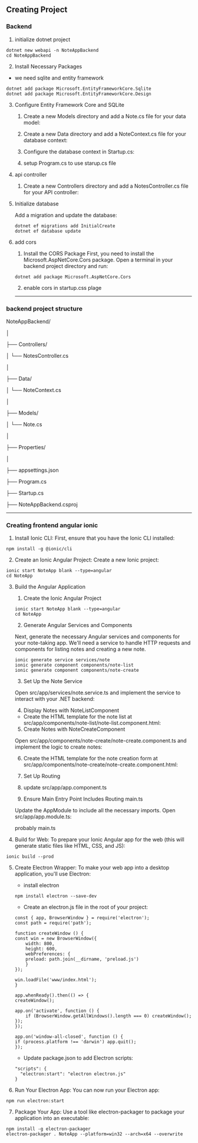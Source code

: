 ## Creating Project
### Backend

1. initialize dotnet project
```
dotnet new webapi -n NoteAppBackend
cd NoteAppBackend
```

2. Install Necessary Packages
- we need sqlite and entity framework
```
dotnet add package Microsoft.EntityFrameworkCore.Sqlite
dotnet add package Microsoft.EntityFrameworkCore.Design
```

3. Configure Entity Framework Core and SQLite

    1. Create a new Models directory and add a Note.cs file for your data model:

    2. Create a new Data directory and add a NoteContext.cs file for your database context:

    3. Configure the database context in Startup.cs:

    4. setup Program.cs to use starup.cs file

4. api controller

    1. Create a new Controllers directory and add a NotesController.cs file for your API controller:

5. Initialize database

    Add a migration and update the database:

    ```
    dotnet ef migrations add InitialCreate
    dotnet ef database update
    ```

6. add cors

    1. Install the CORS Package
    First, you need to install the Microsoft.AspNetCore.Cors package. Open a terminal in your backend project directory and run:

    ```
    dotnet add package Microsoft.AspNetCore.Cors
    ```

    2. enable cors in startup.css plage

    ----

### backend project structure

NoteAppBackend/

│

├── Controllers/

│   └── NotesController.cs

│

├── Data/

│   └── NoteContext.cs

│

├── Models/

│   └── Note.cs

│

├── Properties/

│

├── appsettings.json

├── Program.cs

├── Startup.cs

├── NoteAppBackend.csproj

------

### Creating frontend angular ionic

1. Install Ionic CLI: First, ensure that you have the Ionic CLI installed:

```
npm install -g @ionic/cli
```

2. Create an Ionic Angular Project: Create a new Ionic project:

```
ionic start NoteApp blank --type=angular
cd NoteApp
```

3. Build the Angular Application

    1. Create the Ionic Angular Project
    ```
    ionic start NoteApp blank --type=angular
    cd NoteApp
    ```

    2. Generate Angular Services and Components

    Next, generate the necessary Angular services and components for your note-taking app. We'll need a service to handle HTTP requests and components for listing notes and creating a new note.

    ```
    ionic generate service services/note
    ionic generate component components/note-list
    ionic generate component components/note-create
    ```

    3. Set Up the Note Service

    Open src/app/services/note.service.ts and implement the service to interact with your .NET backend:

    4. Display Notes with NoteListComponent

    -  Create the HTML template for the note list at src/app/components/note-list/note-list.component.html:

    5. Create Notes with NoteCreateComponent

    Open src/app/components/note-create/note-create.component.ts and implement the logic to create notes:

    6. Create the HTML template for the note creation form at src/app/components/note-create/note-create.component.html:

    7. Set Up Routing

    8. update src/app/app.component.ts

    9. Ensure Main Entry Point Includes Routing main.ts

    Update the AppModule to include all the necessary imports. Open src/app/app.module.ts:

    probably main.ts

4. Build for Web: To prepare your Ionic Angular app for the web (this will generate static files like HTML, CSS, and JS):

```
ionic build --prod
```

5. Create Electron Wrapper: To make your web app into a desktop application, you'll use Electron:

    - install electron

    ```
    npm install electron --save-dev
    ```

    - Create an electron.js file in the root of your project:
    ```
    const { app, BrowserWindow } = require('electron');
    const path = require('path');

    function createWindow () {
    const win = new BrowserWindow({
        width: 800,
        height: 600,
        webPreferences: {
        preload: path.join(__dirname, 'preload.js')
        }
    });

    win.loadFile('www/index.html');
    }

    app.whenReady().then(() => {
    createWindow();

    app.on('activate', function () {
        if (BrowserWindow.getAllWindows().length === 0) createWindow();
    });
    });

    app.on('window-all-closed', function () {
    if (process.platform !== 'darwin') app.quit();
    });
    ```

    - Update package.json to add Electron scripts:

    ```
    "scripts": {
      "electron:start": "electron electron.js"
    }
    ```

6. Run Your Electron App: You can now run your Electron app:

```
npm run electron:start
```

7. Package Your App: Use a tool like electron-packager to package your application into an executable:

```
npm install -g electron-packager
electron-packager . NoteApp --platform=win32 --arch=x64 --overwrite
```


